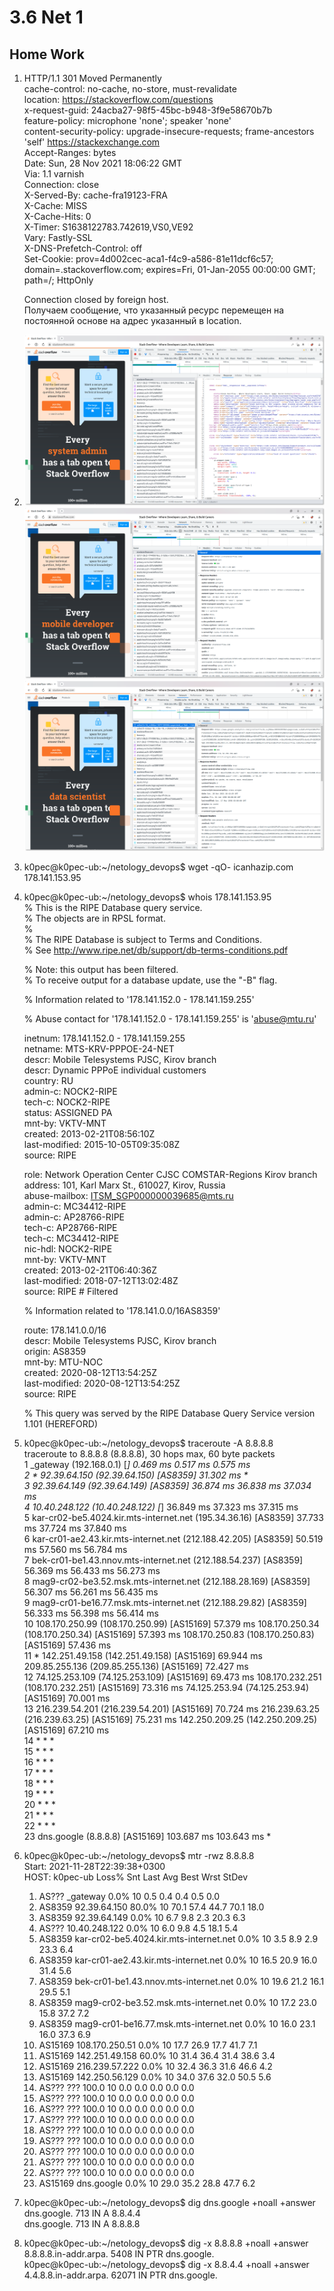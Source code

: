 # 3.6 Net 1
## Home Work
1.  HTTP/1.1 301 Moved Permanently  
    cache-control: no-cache, no-store, must-revalidate  
    location: https://stackoverflow.com/questions  
    x-request-guid: 24acba27-98f5-45bc-b948-3f9e58670b7b  
    feature-policy: microphone 'none'; speaker 'none'  
    content-security-policy: upgrade-insecure-requests; frame-ancestors 'self' https://stackexchange.com  
    Accept-Ranges: bytes  
    Date: Sun, 28 Nov 2021 18:06:22 GMT  
    Via: 1.1 varnish  
    Connection: close  
    X-Served-By: cache-fra19123-FRA  
    X-Cache: MISS  
    X-Cache-Hits: 0  
    X-Timer: S1638122783.742619,VS0,VE92  
    Vary: Fastly-SSL  
    X-DNS-Prefetch-Control: off  
    Set-Cookie: prov=4d002cec-aca1-f4c9-a586-81e11dcf6c57; domain=.stackoverflow.com; expires=Fri, 01-Jan-2055 00:00:00 GMT; path=/; HttpOnly  

    Connection closed by foreign host.  
    Получаем сообщение, что указанный ресурс перемещен на постоянной основе на адрес указанный в location.

2.  ![http](https://github.com/k0pec/netology_devops/blob/main/3.6_Net_1/page6.png)  
    ![timing](https://github.com/k0pec/netology_devops/blob/main/3.6_Net_1/page4.png)  
    ![headers](https://github.com/k0pec/netology_devops/blob/main/3.6_Net_1/page3.png)  

3.  k0pec@k0pec-ub:~/netology_devops$ wget -qO- icanhazip.com  
    178.141.153.95  

4.  k0pec@k0pec-ub:~/netology_devops$ whois 178.141.153.95    
    % This is the RIPE Database query service.  
    % The objects are in RPSL format.  
    %  
    % The RIPE Database is subject to Terms and Conditions.  
    % See http://www.ripe.net/db/support/db-terms-conditions.pdf  
  
    % Note: this output has been filtered.  
    %       To receive output for a database update, use the "-B" flag.  

    % Information related to '178.141.152.0 - 178.141.159.255'  

    % Abuse contact for '178.141.152.0 - 178.141.159.255' is 'abuse@mtu.ru'  

    inetnum:        178.141.152.0 - 178.141.159.255  
    netname:        MTS-KRV-PPPOE-24-NET  
    descr:          Mobile Telesystems PJSC, Kirov branch  
    descr:          Dynamic PPPoE individual customers  
    country:        RU  
    admin-c:        NOCK2-RIPE  
    tech-c:         NOCK2-RIPE  
    status:         ASSIGNED PA  
    mnt-by:         VKTV-MNT  
    created:        2013-02-21T08:56:10Z  
    last-modified:  2015-10-05T09:35:08Z  
    source:         RIPE  
  
    role:           Network Operation Center CJSC COMSTAR-Regions Kirov branch  
    address:        101, Karl Marx St., 610027, Kirov, Russia  
    abuse-mailbox:  ITSM_SGP000000039685@mts.ru  
    admin-c:        MC34412-RIPE  
    admin-c:        AP28766-RIPE  
    tech-c:         AP28766-RIPE  
    tech-c:         MC34412-RIPE  
    nic-hdl:        NOCK2-RIPE  
    mnt-by:         VKTV-MNT  
    created:        2013-02-21T06:40:36Z  
    last-modified:  2018-07-12T13:02:48Z  
    source:         RIPE # Filtered  
  
    % Information related to '178.141.0.0/16AS8359'  
  
    route:          178.141.0.0/16  
    descr:          Mobile Telesystems PJSC, Kirov branch  
    origin:         AS8359  
    mnt-by:         MTU-NOC  
    created:        2020-08-12T13:54:25Z  
    last-modified:  2020-08-12T13:54:25Z  
    source:         RIPE  

    % This query was served by the RIPE Database Query Service version 1.101 (HEREFORD) 

5.  k0pec@k0pec-ub:~/netology_devops$ traceroute -A 8.8.8.8  
    traceroute to 8.8.8.8 (8.8.8.8), 30 hops max, 60 byte packets  
    1  _gateway (192.168.0.1) [*]  0.469 ms  0.517 ms  0.575 ms  
    2  * 92.39.64.150 (92.39.64.150) [AS8359]  31.302 ms *  
    3  92.39.64.149 (92.39.64.149) [AS8359]  36.874 ms  36.838 ms  37.034 ms  
    4  10.40.248.122 (10.40.248.122) [*]  36.849 ms  37.323 ms  37.315 ms  
    5  kar-cr02-be5.4024.kir.mts-internet.net (195.34.36.16) [AS8359]  37.733 ms  37.724 ms  37.840 ms  
    6  kar-cr01-ae2.43.kir.mts-internet.net (212.188.42.205) [AS8359]  50.519 ms  57.560 ms  56.784 ms  
    7  bek-cr01-be1.43.nnov.mts-internet.net (212.188.54.237) [AS8359]  56.369 ms  56.433 ms  56.273 ms  
    8  mag9-cr02-be3.52.msk.mts-internet.net (212.188.28.169) [AS8359]  56.307 ms  56.261 ms  56.435 ms  
    9  mag9-cr01-be16.77.msk.mts-internet.net (212.188.29.82) [AS8359]  56.333 ms  56.398 ms  56.414 ms  
    10  108.170.250.99 (108.170.250.99) [AS15169]  57.379 ms 108.170.250.34 (108.170.250.34) [AS15169]  57.393 ms 108.170.250.83 (108.170.250.83) [AS15169]  57.436 ms  
    11  * 142.251.49.158 (142.251.49.158) [AS15169]  69.944 ms 209.85.255.136 (209.85.255.136) [AS15169]  72.427 ms  
    12  74.125.253.109 (74.125.253.109) [AS15169]  69.473 ms 108.170.232.251 (108.170.232.251) [AS15169]  73.316 ms 74.125.253.94 (74.125.253.94) [AS15169]  70.001 ms  
    13  216.239.54.201 (216.239.54.201) [AS15169]  70.724 ms 216.239.63.25 (216.239.63.25) [AS15169]  75.231 ms 142.250.209.25 (142.250.209.25) [AS15169]  67.210 ms  
    14  * * *  
    15  * * *  
    16  * * *  
    17  * * *  
    18  * * *  
    19  * * *  
    20  * * *  
    21  * * *  
    22  * * *  
    23  dns.google (8.8.8.8) [AS15169]  103.687 ms  103.643 ms *  

6.  k0pec@k0pec-ub:~/netology_devops$ mtr -rwz 8.8.8.8  
    Start: 2021-11-28T22:39:38+0300  
    HOST: k0pec-ub                                        Loss%   Snt   Last   Avg  Best  Wrst StDev  
    1. AS???    _gateway                                 0.0%    10    0.5   0.4   0.4   0.5   0.0  
    2. AS8359   92.39.64.150                            80.0%    10   70.1  57.4  44.7  70.1  18.0  
    3. AS8359   92.39.64.149                             0.0%    10    6.7   9.8   2.3  20.3   6.3  
    4. AS???    10.40.248.122                            0.0%    10    6.0   9.8   4.5  18.1   5.4  
    5. AS8359   kar-cr02-be5.4024.kir.mts-internet.net   0.0%    10    3.5   8.9   2.9  23.3   6.4  
    6. AS8359   kar-cr01-ae2.43.kir.mts-internet.net     0.0%    10   16.5  20.9  16.0  31.4   5.6  
    7. AS8359   bek-cr01-be1.43.nnov.mts-internet.net    0.0%    10   19.6  21.2  16.1  29.5   5.1  
    8. AS8359   mag9-cr02-be3.52.msk.mts-internet.net    0.0%    10   17.2  23.0  15.8  37.2   7.2  
    9. AS8359   mag9-cr01-be16.77.msk.mts-internet.net   0.0%    10   16.0  23.1  16.0  37.3   6.9  
    10. AS15169  108.170.250.51                           0.0%    10   17.7  26.9  17.7  41.7   7.1  
    11. AS15169  142.251.49.158                          60.0%    10   31.4  36.4  31.4  38.6   3.4  
    12. AS15169  216.239.57.222                           0.0%    10   32.4  36.3  31.6  46.6   4.2  
    13. AS15169  142.250.56.129                           0.0%    10   34.0  37.6  32.0  50.5   5.6  
    14. AS???    ???                                     100.0    10    0.0   0.0   0.0   0.0   0.0  
    15. AS???    ???                                     100.0    10    0.0   0.0   0.0   0.0   0.0  
    16. AS???    ???                                     100.0    10    0.0   0.0   0.0   0.0   0.0  
    17. AS???    ???                                     100.0    10    0.0   0.0   0.0   0.0   0.0  
    18. AS???    ???                                     100.0    10    0.0   0.0   0.0   0.0   0.0  
    19. AS???    ???                                     100.0    10    0.0   0.0   0.0   0.0   0.0  
    20. AS???    ???                                     100.0    10    0.0   0.0   0.0   0.0   0.0  
    21. AS???    ???                                     100.0    10    0.0   0.0   0.0   0.0   0.0  
    22. AS???    ???                                     100.0    10    0.0   0.0   0.0   0.0   0.0  
    23. AS15169  dns.google                               0.0%    10   29.0  35.2  28.8  47.7   6.2  

7.  k0pec@k0pec-ub:~/netology_devops$ dig dns.google +noall +answer  
    dns.google.		713	IN	A	8.8.4.4  
    dns.google.		713	IN	A	8.8.8.8  

8.  k0pec@k0pec-ub:~/netology_devops$ dig -x 8.8.8.8 +noall +answer  
    8.8.8.8.in-addr.arpa.	5408	IN	PTR	dns.google.  
    k0pec@k0pec-ub:~/netology_devops$ dig -x 8.8.4.4 +noall +answer  
    4.4.8.8.in-addr.arpa.	62071	IN	PTR	dns.google.  






 
